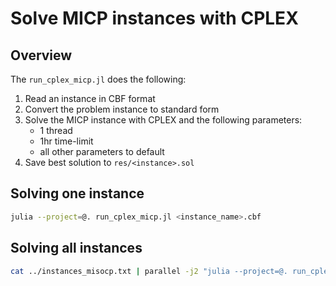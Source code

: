 # Solve MICP instances with CPLEX

## Overview

The `run_cplex_micp.jl` does the following:
1. Read an instance in CBF format
1. Convert the problem instance to standard form
1. Solve the MICP instance with CPLEX and the following parameters:
    * 1 thread
    * 1hr time-limit
    * all other parameters to default
1. Save best solution to `res/<instance>.sol`

## Solving one instance

```bash
julia --project=@. run_cplex_micp.jl <instance_name>.cbf
```

## Solving all instances

```bash
cat ../instances_misocp.txt | parallel -j2 "julia --project=@. run_cplex_micp.jl ../../dat/cblib/{}.cbf > log/{}.cpx 2>&1"
```